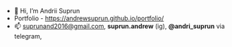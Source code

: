 - 👋 Hi, I’m Andrii Suprun
- Portfolio - https://andrewsuprun.github.io/portfolio/
- 📫 suprunand2016@gmail.com, __suprun.andrew__ (ig), **@andri_suprun** via telegram,
